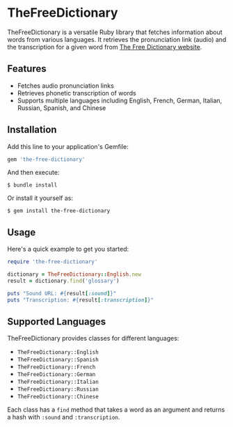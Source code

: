 # TheFreeDictionary

TheFreeDictionary is a versatile Ruby library that fetches information about words from various languages. It retrieves the pronunciation link (audio) and the transcription for a given word from [The Free Dictionary website](https://www.thefreedictionary.com).

## Features

- Fetches audio pronunciation links
- Retrieves phonetic transcription of words
- Supports multiple languages including English, French, German, Italian, Russian, Spanish, and Chinese

## Installation

Add this line to your application's Gemfile:

```ruby
gem 'the-free-dictionary'
```

And then execute:

```shell
$ bundle install
```

Or install it yourself as:

```shell
$ gem install the-free-dictionary
```

## Usage

Here's a quick example to get you started:

```ruby
require 'the-free-dictionary'

dictionary = TheFreeDictionary::English.new
result = dictionary.find('glossary')

puts "Sound URL: #{result[:sound]}"
puts "Transcription: #{result[:transcription]}"
```

## Supported Languages

TheFreeDictionary provides classes for different languages:
- `TheFreeDictionary::English`
- `TheFreeDictionary::Spanish`
- `TheFreeDictionary::French`
- `TheFreeDictionary::German`
- `TheFreeDictionary::Italian`
- `TheFreeDictionary::Russian`
- `TheFreeDictionary::Chinese`

Each class has a `find` method that takes a word as an argument and returns a hash with `:sound` and `:transcription`.
